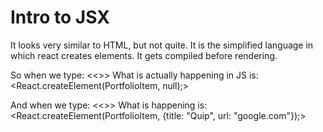 # Intro to JSX

It looks very similar to HTML, but not quite.
It is the simplified language in which react creates elements. It gets compiled before rendering.

So when we type:
<<<PortfolioItem  />>>
What is actually happening in JS is:
<React.createElement(PortfolioItem, null);>

And when we type:
<<<PortfolioItem title="Quip" url="google.com" />>>
What is happening is:
<React.createElement(PortfolioItem, {title: "Quip", url: "google.com"});>
